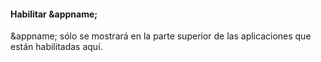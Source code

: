 #### Habilitar &appname;
&appname; sólo se mostrará en la parte superior de las aplicaciones que están habilitadas aquí.